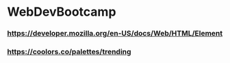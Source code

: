 # WebDevBootcamp
### https://developer.mozilla.org/en-US/docs/Web/HTML/Element
### https://coolors.co/palettes/trending
